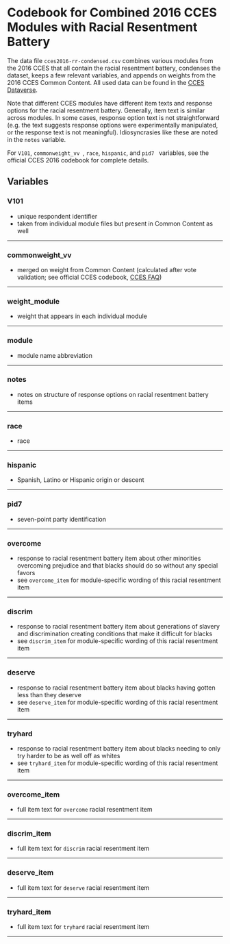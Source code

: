 # Codebook for Combined 2016 CCES Modules with Racial Resentment Battery

The data file `cces2016-rr-condensed.csv` combines various modules from the 2016 CCES that all contain the racial resentment battery, condenses the dataset, keeps a few relevant variables, and appends on weights from the 2016 CCES Common Content. All used data can be found in the [CCES Dataverse](https://dataverse.harvard.edu/dataverse/cces).

Note that different CCES modules have different item texts and response options for the racial resentment battery. Generally, item text is similar across modules. In some cases, response option text is not straightforward (e.g. the text suggests response options were experimentally manipulated, or the response text is not meaningful). Idiosyncrasies like these are noted in the `notes` variable.

For `V101`, `commonweight_vv `, `race`, `hispanic`, and `pid7 ` variables, see the official CCES 2016 codebook for complete details.
 
## Variables

### V101
- unique respondent identifier 	
- taken from individual module files but present in Common Content as well

------------------

### commonweight_vv 
- merged on weight from Common Content (calculated after vote validation; see official CCES codebook, [CCES FAQ](https://cces.gov.harvard.edu/frequently-asked-questions))

-----------------

### weight_module
- weight that appears in each individual module

------------------

### module 
- module name abbreviation

-----------------

### notes
- notes on structure of response options on racial resentment battery items

------------------

### race 
- race

-----------------

### hispanic
- Spanish, Latino or Hispanic origin or descent

------------------

### pid7 
- seven-point party identification

-----------------

### overcome
- response to racial resentment battery item about other minorities overcoming prejudice and that blacks should do so without any special favors
- see `overcome_item` for module-specific wording of this racial resentment item

------------------

### discrim 
- response to racial resentment battery item about generations of slavery and discrimination creating conditions that make it difficult for blacks
- see `discrim_item` for module-specific wording of this racial resentment item

-----------------

### deserve
- response to racial resentment battery item about blacks having gotten less than they deserve
- see `deserve_item` for module-specific wording of this racial resentment item

------------------

### tryhard 
- response to racial resentment battery item about blacks needing to only try harder to be as well off as whites
- see `tryhard_item` for module-specific wording of this racial resentment item

-----------------

### overcome_item
- full item text for `overcome` racial resentment item	

------------------

### discrim_item 
- full item text for `discrim` racial resentment item

-----------------

### deserve_item
- full item text for `deserve` racial resentment item

------------------

### tryhard_item 
- full item text for `tryhard` racial resentment item

-----------------